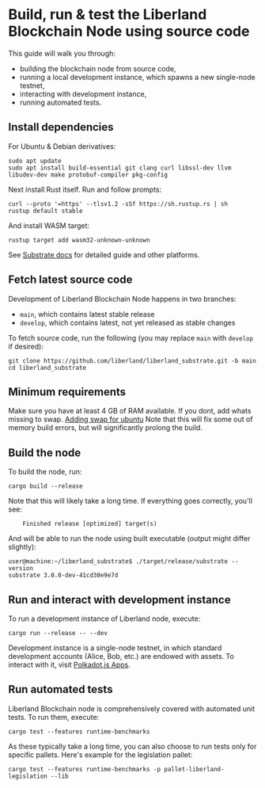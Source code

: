 # Build, run & test the Liberland Blockchain Node using source code

This guide will walk you through:

* building the blockchain node from source code,
* running a local development instance, which spawns a new single-node testnet,
* interacting with development instance,
* running automated tests.

## Install dependencies

For Ubuntu & Debian derivatives:

```
sudo apt update
sudo apt install build-essential git clang curl libssl-dev llvm libudev-dev make protobuf-compiler pkg-config
```

Next install Rust itself. Run and follow prompts:
```
curl --proto '=https' --tlsv1.2 -sSf https://sh.rustup.rs | sh
rustup default stable
```

And install WASM target:
```
rustup target add wasm32-unknown-unknown
```

See [Substrate docs](https://docs.substrate.io/install/) for detailed guide and other platforms.

## Fetch latest source code

Development of Liberland Blockchain Node happens in two branches:

* `main`, which contains latest stable release
* `develop`, which contains latest, not yet released as stable changes

To fetch source code, run the following (you may replace `main` with `develop` if desired):
```
git clone https://github.com/liberland/liberland_substrate.git -b main
cd liberland_substrate
```
## Minimum requirements
Make sure you have at least 4 GB of RAM available. If you dont, add whats missing to swap.
[Adding swap for ubuntu](https://www.cloudsigma.com/adding-swap-space-on-ubuntu-20-04-a-tutorial/)
Note that this will fix some out of memory build errors, but will significantly prolong the build.

## Build the node

To build the node, run:

```
cargo build --release
```

Note that this will likely take a long time. If everything goes correctly, you'll see:

```
    Finished release [optimized] target(s)
```

And will be able to run the node using built executable (output might differ slightly):

```
user@machine:~/liberland_substrate$ ./target/release/substrate --version
substrate 3.0.0-dev-41cd30e9e7d
```

## Run and interact with development instance

To run a development instance of Liberland node, execute:
```
cargo run --release -- --dev
```

Development instance is a single-node testnet, in which standard development
accounts (Alice, Bob, etc.) are endowed with assets. To interact with it, visit
[Polkadot.js Apps](https://polkadotjs.blockchain.liberland.org//?rpc=ws://localhost:9944).

## Run automated tests

Liberland Blockchain node is comprehensively covered with automated unit tests.
To run them, execute:

```
cargo test --features runtime-benchmarks
```

As these typically take a long time, you can also choose to run tests only for
specific pallets. Here's example for the legislation pallet:

```
cargo test --features runtime-benchmarks -p pallet-liberland-legislation --lib
```
